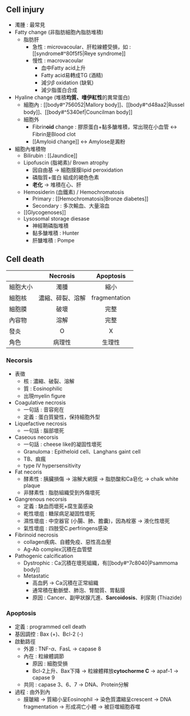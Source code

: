 ## Cell injury
- 濁腫 : 最常見
- Fatty change (非脂肪細胞內脂肪堆積)
	- 脂肪肝
		- 急性 : microvacoular、肝粒線體受損，如 : [[syndrome#^80f5f5|Reye syndrome]]
		- 慢性 : macrovacoular
			- 血中Fatty acid上升
			- Fatty acid易轉成TG (酒精)
			- 減少$\beta$ oxidation (缺氧)
			- 減少脂蛋白合成
- Hyaline change (堆積**均質、嗜伊紅性**的異常蛋白)
	- 細胞內 : [[body#^756052|Mallory body]]、[[body#^d48aa2|Russel body]]、[[body#^5340ef|Councilman body]]
	- 細胞外
		- Fibrin**oid** change : 膠原蛋白+黏多醣堆積，常出現在小血管 <-> Fibrin是Blood clot
		- [[Amyloid change]] <-> Amylose是澱粉
- 細胞內堆積物
	- Bilirubin : [[Jaundice]]
	- Lipofuscin (脂褐素)/ Brown atrophy
		- 因自由基 -> 細胞膜膜lipid peroxidation
		- 磷脂質+蛋白 組成的褐色色素
		- **老化** -> 堆積在心、肝
	- Hemosiderin (血鐵素) / Hemochromatosis
		- Primary : [[Hemochromatosis|Bronze diabetes]]
		- Secondary : 多次輸血、大量溶血
	- [[Glycogenoses]]
	- Lysosomal storage diesase
		- 神經鞘磷脂堆積
		- 黏多醣堆積 : Hunter
		- 肝醣堆積 : Pompe
## Cell death
|          |     Necrosis     | Apoptosis |
|----------|:----------------:|:---------:|
| 細胞大小 |       濁腫       | 縮小      |
| 細胞核   | 濃縮、碎裂、溶解 | fragmentation      |
| 細胞膜   |       破壞       | 完整      |
| 內容物   |       溶解       | 完整      |
| 發炎     |         O        | X         |
| 角色     |      病理性      | 生理性    |
### Necorsis
- 表徵
	- 核 : 濃縮、破裂、溶解
	- 質 : Eosinophilic
	- 出現myelin figure
- Coagulative necrosis
	- 一句話 : 音容宛在
	- 定義 : 蛋白質變性，保持細胞外型
- Liquefactive necrosis
	- 一句話 : 腦部壞死
- Caseous necorsis
	- 一句話 : cheese like的凝固性壞死
	- Granuloma : Epitheloid cell、Langhans gaint cell
	- TB、痲瘋
	- type IV hypersensitivity
- Fat necoris
	- 酵素性 : 胰臟損傷 -> 溶解大網膜 -> 脂肪酸和Ca皂化 -> chalk white plaque
	- 非酵素性 : 脂肪組織受到外傷壞死
- Gangrenous necorsis
	- 定義 : 缺血而壞死+腐生菌感染
	- 乾性壞疽 : 糖尿病足凝固性壞死
	- 濕性壞疽 : 中空器官 (小腸、肺、膽囊)，因為栓塞 -> 液化性壞死
	- 氣性壞疽 : 四肢受C.perfringens感染
- Fibrinoid necrosis
	- collagen疾病、自體免疫、惡性高血壓
	 - Ag-Ab complex沉積在血管壁
- Pathogenic calcification
	- Dystrophic : Ca沉積在壞死組織，有[[body#^7c8040|Psammoma body]]
	- Metastatic
		- 高血鈣 -> Ca沉積在正常組織
		- 通常積在動脈壁、肺泡、腎間質、胃黏膜
		- 原因 : Cancer、副甲狀腺亢進、**Sarcoidosis**、利尿劑 (Thiazide)
### Apoptosis
- 定義 : programmed cell death
- 基因調控 : Bax (+)、Bcl-2 (-)
- 啟動路徑
	- 外源 : TNF-$\alpha$、FasL -> capase 8
	- 內在 : 粒線體調節
		- 原因 : 細胞受損
		- Bcl-2上升、Bax下降 -> 粒線體釋放**cytochorme C** -> apaf-1 -> capase 9
	- 共同 : capase 3、6、7 -> DNA、Protein分解
- 過程 : 由外到內
	- 膜皺縮 -> 質縮小呈Eosinophil -> 染色質濃縮呈crescent -> DNA fragmentation -> 形成凋亡小體 -> 被巨噬細胞吞噬